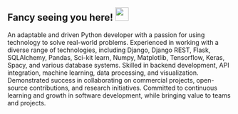 ## Fancy seeing you here! <img src="https://raw.githubusercontent.com/aemmadi/aemmadi/master/wave.gif" width="30">

An adaptable and driven Python developer with a passion for using technology to solve real-world problems. Experienced in working with a diverse range of technologies, including Django, Django REST, Flask, SQLAlchemy, Pandas, Sci-kit learn, Numpy, Matplotlib, Tensorflow, Keras, Spacy, and various database systems. Skilled in backend development, API integration, machine learning, data processing, and visualization. Demonstrated success in collaborating on commercial projects, open-source contributions, and research initiatives. Committed to continuous learning and growth in software development, while bringing value to teams and projects.
